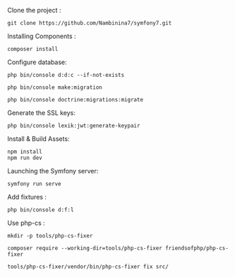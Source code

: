 
Clone the project :

    git clone https://github.com/Nambinina7/symfony7.git

Installing Components :

    composer install

Configure database:

    php bin/console d:d:c --if-not-exists

    php bin/console make:migration

    php bin/console doctrine:migrations:migrate

Generate the SSL keys:

    php bin/console lexik:jwt:generate-keypair


Install & Build Assets:

    npm install
    npm run dev

Launching the Symfony server:

    symfony run serve

Add fixtures :

    php bin/console d:f:l

Use php-cs :

    mkdir -p tools/php-cs-fixer

    composer require --working-dir=tools/php-cs-fixer friendsofphp/php-cs-fixer

    tools/php-cs-fixer/vendor/bin/php-cs-fixer fix src/

 

